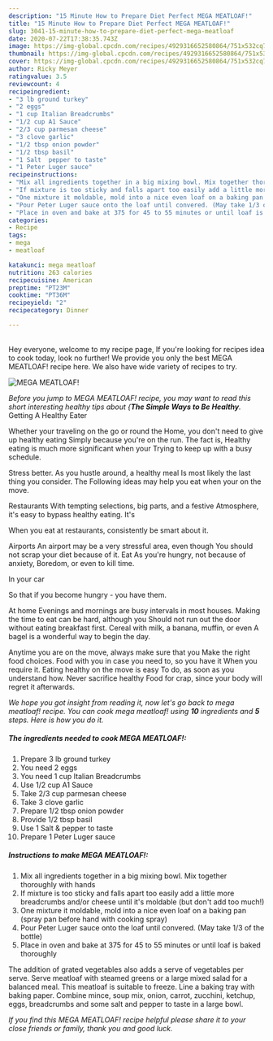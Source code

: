 ```yaml
---
description: "15 Minute How to Prepare Diet Perfect MEGA MEATLOAF!"
title: "15 Minute How to Prepare Diet Perfect MEGA MEATLOAF!"
slug: 3041-15-minute-how-to-prepare-diet-perfect-mega-meatloaf
date: 2020-07-22T17:38:35.743Z
image: https://img-global.cpcdn.com/recipes/4929316652580864/751x532cq70/mega-meatloaf-recipe-main-photo.jpg
thumbnail: https://img-global.cpcdn.com/recipes/4929316652580864/751x532cq70/mega-meatloaf-recipe-main-photo.jpg
cover: https://img-global.cpcdn.com/recipes/4929316652580864/751x532cq70/mega-meatloaf-recipe-main-photo.jpg
author: Ricky Meyer
ratingvalue: 3.5
reviewcount: 4
recipeingredient:
- "3 lb ground turkey"
- "2 eggs"
- "1 cup Italian Breadcrumbs"
- "1/2 cup A1 Sauce"
- "2/3 cup parmesan cheese"
- "3 clove garlic"
- "1/2 tbsp onion powder"
- "1/2 tbsp basil"
- "1 Salt  pepper to taste"
- "1 Peter Luger sauce"
recipeinstructions:
- "Mix all ingredients together in a big mixing bowl. Mix together thoroughly with hands"
- "If mixture is too sticky and falls apart too easily add a little more breadcrumbs and/or cheese until it&#39;s moldable (but don&#39;t add too much!)"
- "One mixture it moldable, mold into a nice even loaf on a baking pan (spray pan before hand with cooking spray)"
- "Pour Peter Luger sauce onto the loaf until convered. (May take 1/3 of the bottle)"
- "Place in oven and bake at 375 for 45 to 55 minutes or until loaf is baked thoroughly"
categories:
- Recipe
tags:
- mega
- meatloaf

katakunci: mega meatloaf 
nutrition: 263 calories
recipecuisine: American
preptime: "PT23M"
cooktime: "PT36M"
recipeyield: "2"
recipecategory: Dinner

---
```

<br>
Hey everyone, welcome to my recipe page, If you're looking for recipes idea to cook today, look no further! We provide you only the best MEGA MEATLOAF! recipe here. We also have wide variety of recipes to try.
<br>


![MEGA MEATLOAF!](https://img-global.cpcdn.com/recipes/4929316652580864/751x532cq70/mega-meatloaf-recipe-main-photo.jpg)

<i>Before you jump to MEGA MEATLOAF! recipe, you may want to read this short interesting healthy tips about {<strong>The Simple Ways to Be Healthy</strong>.</i>
Getting A Healthy Eater

Whether your traveling on the go or round the
Home, you don't need to give up healthy eating
Simply because you're on the run. The fact is,
Healthy eating is much more significant when your
Trying to keep up with a busy schedule.


Stress better. As you hustle around, a healthy meal
Is most likely the last thing you consider. The
Following ideas may help you eat when your on the move.

Restaurants
With tempting selections, big parts, and a festive
Atmosphere, it's easy to bypass healthy eating. It's


When you eat at restaurants, consistently be smart
about it.

Airports
An airport may be a very stressful area, even though 
You should not scrap your diet because of it. Eat
As you're hungry, not because of anxiety,
Boredom, or even to kill time.

In your car

So that if you become hungry - you have them.

At home
Evenings and mornings are busy intervals in most houses.
Making the time to eat can be hard, although you
Should not run out the door without eating breakfast
first. Cereal with milk, a banana, muffin, or even
A bagel is a wonderful way to begin the day.

Anytime you are on the move, always make sure that you
Make the right food choices. 
Food with you in case you need to, so you have it
When you require it. Eating healthy on the move is easy
To do, as soon as you understand how. Never sacrifice healthy
Food for crap, since your body will regret it afterwards.


<i>We hope you got insight from reading it, now let's go back to mega meatloaf! recipe. You can cook mega meatloaf! using <strong>10</strong> ingredients and <strong>5</strong> steps. Here is how you do it.
</i>

##### The ingredients needed to cook MEGA MEATLOAF!:

1. Prepare 3 lb ground turkey
1. You need 2 eggs
1. You need 1 cup Italian Breadcrumbs
1. Use 1/2 cup A1 Sauce
1. Take 2/3 cup parmesan cheese
1. Take 3 clove garlic
1. Prepare 1/2 tbsp onion powder
1. Provide 1/2 tbsp basil
1. Use 1 Salt &amp; pepper to taste
1. Prepare 1 Peter Luger sauce


##### Instructions to make MEGA MEATLOAF!:

1. Mix all ingredients together in a big mixing bowl. Mix together thoroughly with hands
1. If mixture is too sticky and falls apart too easily add a little more breadcrumbs and/or cheese until it&#39;s moldable (but don&#39;t add too much!)
1. One mixture it moldable, mold into a nice even loaf on a baking pan (spray pan before hand with cooking spray)
1. Pour Peter Luger sauce onto the loaf until convered. (May take 1/3 of the bottle)
1. Place in oven and bake at 375 for 45 to 55 minutes or until loaf is baked thoroughly


The addition of grated vegetables also adds a serve of vegetables per serve. Serve meatloaf with steamed greens or a large mixed salad for a balanced meal. This meatloaf is suitable to freeze. Line a baking tray with baking paper. Combine mince, soup mix, onion, carrot, zucchini, ketchup, eggs, breadcrumbs and some salt and pepper to taste in a large bowl. 

<i>If you find this MEGA MEATLOAF! recipe helpful please share it to your close friends or family, thank you and good luck.</i>
